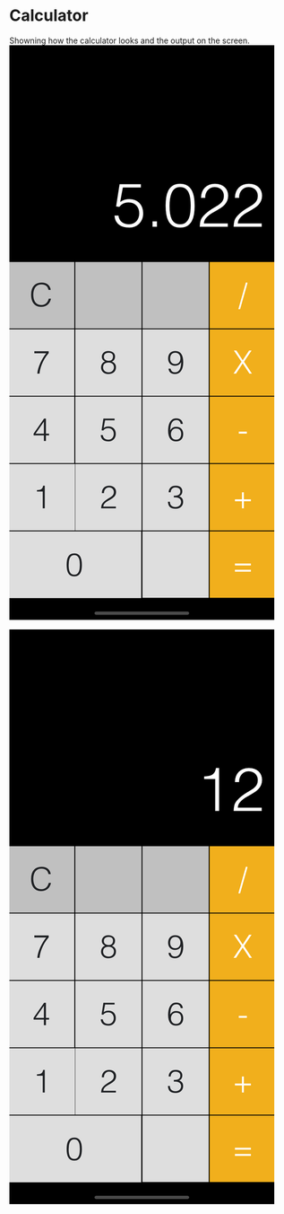 # Calculator

Showning how the calculator looks and the output on the screen.
![](Screenshot1.png)

![](Screenshot2.png)
